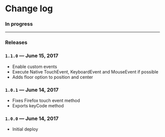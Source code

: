 # Change log

### In progress

---

### Releases

### `1.1.0` — June 15, 2017

- Enable custom events
- Execute Native TouchEvent, KeyboardEvent and MouseEvent if possible
- Adds floor option to position and center

### `1.0.1` — June 14, 2017

- Fixes Firefox touch event method
- Exports keyCode method

### `1.0.0` — June 14, 2017

- Initial deploy

